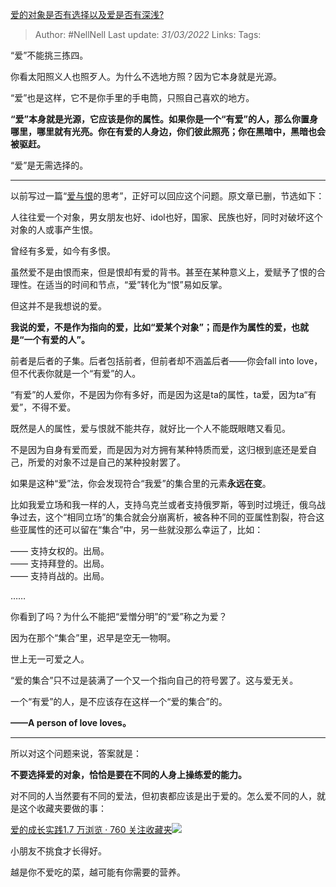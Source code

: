 [爱的对象是否有选择以及爱是否有深浅?](https://www.zhihu.com/question/524163583/answer/2407823439)

> Author: #NellNell 
Last update: *31/03/2022* 
Links:
Tags: 

“爱”不能挑三拣四。

你看太阳照义人也照歹人。为什么不选地方照？因为它本身就是光源。

“爱”也是这样，它不是你手里的手电筒，只照自己喜欢的地方。

**“爱”本身就是光源，它应该是你的属性。如果你是一个“有爱”的人，那么你置身哪里，哪里就有光亮。你在有爱的人身边，你们彼此照亮；你在黑暗中，黑暗也会被驱赶。**

“爱”是无需选择的。

---

以前写过一篇“[爱与恨](https://www.zhihu.com/search?q=%E7%88%B1%E4%B8%8E%E6%81%A8&search_source=Entity&hybrid_search_source=Entity&hybrid_search_extra=%7B%22sourceType%22%3A%22answer%22%2C%22sourceId%22%3A2407823439%7D)的思考”，正好可以回应这个问题。原文章已删，节选如下：

  

  

人往往爱一个对象，男女朋友也好、idol也好，国家、民族也好，同时对破坏这个对象的人或事产生恨。

曾经有多爱，如今有多恨。

虽然爱不是由恨而来，但是恨却有爱的背书。甚至在某种意义上，爱赋予了恨的合理性。在适当的时间和节点，“爱”转化为“恨”易如反掌。

但这并不是我想说的爱。

**我说的爱，不是作为指向的爱，比如“爱某个对象”；而是作为属性的爱，也就是“一个有爱的人”。**

前者是后者的子集。后者包括前者，但前者却不涵盖后者——你会fall into love，但不代表你就是一个“有爱”的人。

“有爱”的人爱你，不是因为你有多好，而是因为这是ta的属性，ta爱，因为ta“有爱”，不得不爱。

既然是人的属性，爱与恨就不能共存，就好比一个人不能既眼瞎又看见。

不是因为自身有爱而爱，而是因为对方拥有某种特质而爱，这归根到底还是爱自己，所爱的对象不过是自己的某种投射罢了。

如果是这种“爱”法，你会发现符合“我爱”的集合里的元素**永远在变**。

比如我爱立场和我一样的人，支持乌克兰或者支持俄罗斯，等到时过境迁，俄乌战争过去，这个“相同立场”的集合就会分崩离析，被各种不同的亚属性割裂，符合这些亚属性的还可以留在“集合”中，另一些就没那么幸运了，比如：

—— 支持女权的。出局。  
—— 支持拜登的。出局。  
—— 支持肖战的。出局。

……

你看到了吗？为什么不能把“爱憎分明”的“爱”称之为爱？

因为在那个“集合”里，迟早是空无一物啊。

世上无一可爱之人。

“爱的集合”只不过是装满了一个又一个指向自己的符号罢了。这与爱无关。

一个“有爱”的人，是不应该存在这样一个“爱的集合”的。

**——A person of love loves。**

---

所以对这个问题来说，答案就是：

**不要选择爱的对象，恰恰是要在不同的人身上操练爱的能力。**

对不同的人当然要有不同的爱法，但初衷都应该是出于爱的。怎么爱不同的人，就是这个收藏夹要做的事：

[爱的成长实践1.7 万浏览 · 760 关注收藏夹![](https://pic2.zhimg.com/80/v2-b2918ef3f9c19572ba524ac59316a917_1440w.png)](https://www.zhihu.com/collection/569999776)

小朋友不挑食才长得好。

越是你不爱吃的菜，越可能有你需要的营养。